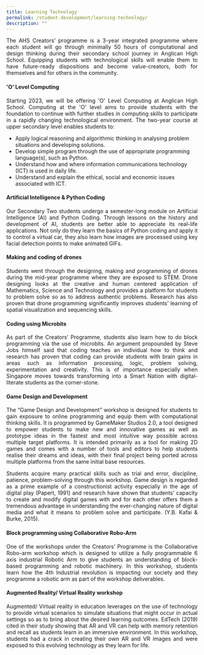 ```yaml
---
title: Learning Technology
permalink: /student-development/learning-technology/
description: ""
---
```

<p align="justify">
The AHS Creators’ programme is a 3-year integrated programme where each student will go through minimally 50 hours of computational and design thinking during their secondary school journey in Anglican High School. Equipping students with technological skills will enable them to have future-ready dispositions and become value-creators, both for themselves and for others in the community.</p>

#### 'O' Level Computing
<p align="justify">
Starting 2023, we will be offering 'O' Level Computing at Anglican High School. Computing at the 'O' level aims to provide students with the foundation to continue with further studies in computing skills to participate in a rapidly changing technological environment. The two-year course at upper secondary level enables students to:</p>

* Apply logical reasoning and algorithmic thinking in analysing problem situations and developing solutions.
* Develop simple program through the use of appropriate programming language(s), such as Python.
* Understand how and where information communications technology (ICT) is used in daily life.
* Understand and explain the ethical, social and economic issues associated with ICT.

#### Artificial Intelligence &amp; Python Coding
<p align="justify">
Our Secondary Two students undergo a semester-long module on Artificial Intelligence (AI) and Python Coding. Through lessons on the history and development of AI, students are better able to appreciate its real-life applications. Not only do they learn the basics of Python coding and apply it to control a virtual car, they also learn how images are processed using key facial detection points  to make animated GIFs.</p>

#### Making and coding of drones
<p align="justify">
Students went through the designing, making and programming of drones during the mid-year programme where they are exposed to STEM. Drone designing looks at the creative and human centered application of Mathematics, Science and Technology and provides a platform for students to problem solve so as to address authentic problems. Research has also proven that drone programming significantly improves students’ learning of spatial visualization and sequencing skills.</p>

#### Coding using Microbits
<p align="justify">
As part of the Creators’ Programme, students also learn how to do block programming via the use of microbits. An argument propounded by Steve Jobs himself said that coding teaches an individual how to think and research has proven that coding can provide students with brain gains in areas such as information processing, logic, problem solving, experimentation and creativity. This is of importance especially when Singapore moves towards transforming into a Smart Nation with digital-literate students as the corner-stone.</p>


#### Game Design and Development
<p align="justify">
The “Game Design and Development” workshop is designed for students to gain exposure to online programming and equip them with computational thinking skills. It is programmed by GameMaker Studios 2.0, a tool designed to empower students to make new and innovative games as well as prototype ideas in the fastest and most intuitive way possible across multiple target platforms. It is intended primarily as a tool for making 2D games and comes with a number of tools and editors to help students realise their dreams and ideas, with their final project being ported across multiple platforms from the same initial base resources.</p>

<p align="justify">
Students acquire many practical skills such as trial and error, discipline, patience, problem-solving through this workshop. Game design is regarded as a prime example of a constructionist activity especially in the age of digital play (Papert, 1991) and research have shown that students’ capacity to create and modify digital games with and for each other offers them a tremendous advantage in understanding the ever-changing nature of digital media and what it means to problem solve and participate. (Y.B. Kafai &amp; Burke, 2015).</p>


#### Block programming using Collaborative Robo-Arm
<p align="justify">
One of the workshops under the Creators’ Programme is the Collaborative Robo-arm workshop which is designed to utilize a fully programmable 6 axis industrial Robotic Arm to give students an understanding of block-based programming and robotic machinery. In this workshop, students learn how the 4th Industrial revolution is impacting our society and they programme a robotic arm as part of the workshop deliverables.</p>

#### Augmented Reality/ Virtual Reality workshop
<p align="justify">
Augmented/ Virtual reality in education leverages on the use of technology to provide virtual scenarios to simulate situations that might occur in actual settings so as to bring about the desired learning outcomes. EdTech (2019) cited in their study showing that AR and VR can help with memory retention and recall as students learn in an immersive environment. In this workshop, students had a crack in creating their own AR and VR images and were exposed to this evolving technology as they learn for life.</p>